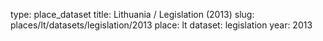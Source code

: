 type: place_dataset
title: Lithuania / Legislation (2013)
slug: places/lt/datasets/legislation/2013
place: lt
dataset: legislation
year: 2013
